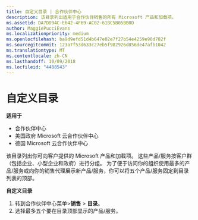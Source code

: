 ```yaml
---
title: 自定义目录 | 合作伙伴中心
description: 该目录列出适用于合作伙伴销售的所有 Microsoft 产品和加载项。
ms.assetid: DA7DD94C-E642-4F69-AC02-61BC5B05BB0D
author: MaggiePucciEvans
ms.localizationpriority: medium
ms.openlocfilehash: ba9d9efd51d4b647e02e7f27b54e4259e90d782f
ms.sourcegitcommit: 123a7f53d633c27eb5f982926d856de47afb1042
ms.translationtype: MT
ms.contentlocale: zh-CN
ms.lasthandoff: 10/09/2018
ms.locfileid: "4488543"
---
```

# <a name="customize-the-catalog"></a>自定义目录

**适用于**

-  合作伙伴中心
-  美国政府 Microsoft 云合作伙伴中心
-  德国 Microsoft 云合作伙伴中心

该目录列出你可向客户提供的 Microsoft 产品和加载项。 这些产品/服务按客户群（包括企业、小型企业和政府）进行分组。 为了便于访问你的组织使用最多的产品/服务或向你的销售代理展示新产品/服务，你可以将五个产品/服务固定到目录列表的顶部。

**自定义目录**

1.  转到合作伙伴中心菜单&gt;**销售** &gt; **目录**。
2.  选择最多五个要在目录顶部显示的产品/服务。

 

 



